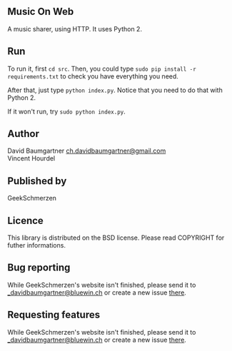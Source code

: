 ## Music On Web
A music sharer, using HTTP. It uses Python 2.

## Run
To run it, first `cd src`.
Then, you could type `sudo pip install -r requirements.txt` to check you have everything you need.

After that, just type `python index.py`. Notice that you need to do that with Python 2.

If it won't run, try `sudo python index.py`. 


## Author
David Baumgartner <ch.davidbaumgartner@gmail.com>  
Vincent Hourdel 

## Published by
GeekSchmerzen

## Licence
This library is distributed on the BSD license.
Please read COPYRIGHT for futher informations.

## Bug reporting
While GeekSchmerzen's website isn't finished, please send it to <_davidbaumgartner@bluewin.ch> or create a new issue [there](https://github.com/davbaumgartner/mow/issues).

## Requesting features
While GeekSchmerzen's website isn't finished, please send it to <_davidbaumgartner@bluewin.ch> or create a new issue [there](https://github.com/davbaumgartner/mow/issues).
